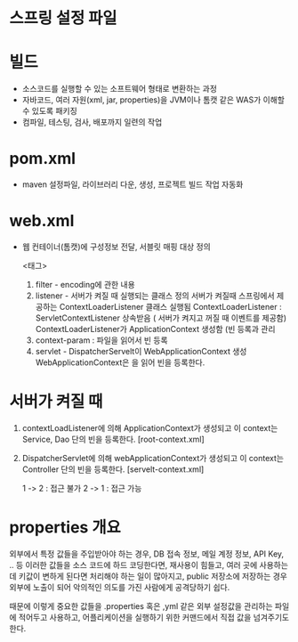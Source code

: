 # 스프링 설정 파일

# 빌드
- 소스코드를 실행할 수 있는 소프트웨어 형태로 변환하는 과정
- 자바코드, 여러 자원(xml, jar, properties)을 JVM이나 톰캣 같은 WAS가 이해할 수 있도록 패키징
- 컴파일, 테스팅, 검사, 배포까지 일련의 작업


# pom.xml
- maven 설정파일, 라이브러리 다운, 생성, 프로젝트 빌드 작업 자동화

# web.xml
- 웹 컨테이너(톰캣)에 구성정보 전달, 서블릿 매핑 대상 정의

  <태그>
  1. filter - encoding에 관한 내용
  2. listener - 서버가 켜질 때 실행되는 클래스 정의
     서버가 켜질때 스프링에서 제공하는 ContextLoaderListener 클래스 실행됨
     ContextLoaderListener : ServletContextListener 상속받음 ( 서버가 켜지고 꺼질 때 이벤트를 제공함)
     ContextLoaderListener가 ApplicationContext 생성함 (빈 등록과 관리
  3. context-param : <value>파일을 읽어서 빈 등록
  4. servlet - DispatcherServelt이 WebApplicationContext 생성
       WebApplicationContext은 <init param>을 읽어 빈을 등록한다.



# 서버가 켜질 때
1. contextLoadListener에 의해 ApplicationContext가 생성되고 이 context는 Service, Dao 단의 빈을 등록한다. [root-context.xml]
2. DispatcherServlet에 의해 webApplicationContext가 생성되고 이 context는 Controller 단의 빈을 등록한다. [servelt-context.xml]

   1 -> 2 : 접근 불가
   2 -> 1 : 접근 가능 




# properties 개요

외부에서 특정 값들을 주입받아야 하는 경우, DB 접속 정보, 메일 계정 정보, API Key, .. 등 이러한 값들을 소스 코드에 하드 코딩한다면, 재사용이 힘들고, 여러 곳에 사용하는데 키값이 변하게 된다면 처리해야 하는 일이 많아지고, public 저장소에 저장하는 경우 외부에 노출이 되어 악의적인 의도를 가진 사람에게 공격당하기 쉽다.

때문에 이렇게 중요한 값들을 .properties 혹은 ,yml 같은 외부 설정값을 관리하는 파일에 적어두고 사용하고, 어플리케이션을 실행하기 위한 커맨드에서 직접 값을 넘겨주기도 한다.

​
